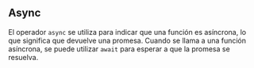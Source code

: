 ## Async
El operador `async` se utiliza para indicar que una función es asíncrona, lo que significa que devuelve una promesa. Cuando se llama a una función asíncrona, se puede utilizar `await` para esperar a que la promesa se resuelva.


